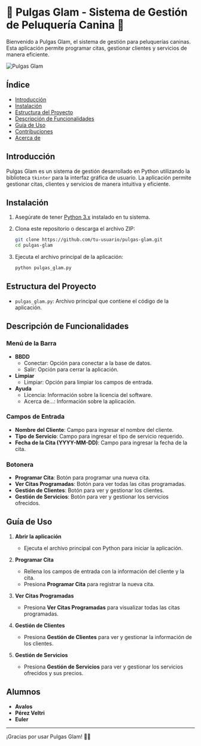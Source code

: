 # 🐾 Pulgas Glam - Sistema de Gestión de Peluquería Canina 🐾

Bienvenido a Pulgas Glam, el sistema de gestión para peluquerías caninas. Esta aplicación permite programar citas, gestionar clientes y servicios de manera eficiente.

![Pulgas Glam](https://via.placeholder.com/1000x100?text=Pulgas+Glam+-+Sistema+de+Gestión+de+Peluquería+Canina)

## Índice

- [Introducción](#introducción)
- [Instalación](#instalación)
- [Estructura del Proyecto](#estructura-del-proyecto)
- [Descripción de Funcionalidades](#descripción-de-funcionalidades)
- [Guía de Uso](#guía-de-uso)
- [Contribuciones](#contribuciones)
- [Acerca de](#acerca-de)

## Introducción

Pulgas Glam es un sistema de gestión desarrollado en Python utilizando la biblioteca `tkinter` para la interfaz gráfica de usuario. La aplicación permite gestionar citas, clientes y servicios de manera intuitiva y eficiente.

## Instalación

1. Asegúrate de tener [Python 3.x](https://www.python.org/downloads/) instalado en tu sistema.
2. Clona este repositorio o descarga el archivo ZIP:

    ```sh
    git clone https://github.com/tu-usuario/pulgas-glam.git
    cd pulgas-glam
    ```

3. Ejecuta el archivo principal de la aplicación:

    ```sh
    python pulgas_glam.py
    ```

## Estructura del Proyecto

- `pulgas_glam.py`: Archivo principal que contiene el código de la aplicación.

## Descripción de Funcionalidades

### Menú de la Barra

- **BBDD**
  - Conectar: Opción para conectar a la base de datos.
  - Salir: Opción para cerrar la aplicación.
- **Limpiar**
  - Limpiar: Opción para limpiar los campos de entrada.
- **Ayuda**
  - Licencia: Información sobre la licencia del software.
  - Acerca de...: Información sobre la aplicación.

### Campos de Entrada

- **Nombre del Cliente**: Campo para ingresar el nombre del cliente.
- **Tipo de Servicio**: Campo para ingresar el tipo de servicio requerido.
- **Fecha de la Cita (YYYY-MM-DD)**: Campo para ingresar la fecha de la cita.

### Botonera

- **Programar Cita**: Botón para programar una nueva cita.
- **Ver Citas Programadas**: Botón para ver todas las citas programadas.
- **Gestión de Clientes**: Botón para ver y gestionar los clientes.
- **Gestión de Servicios**: Botón para ver y gestionar los servicios ofrecidos.

## Guía de Uso

1. **Abrir la aplicación**
   - Ejecuta el archivo principal con Python para iniciar la aplicación.

2. **Programar Cita**
   - Rellena los campos de entrada con la información del cliente y la cita.
   - Presiona **Programar Cita** para registrar la nueva cita.

3. **Ver Citas Programadas**
   - Presiona **Ver Citas Programadas** para visualizar todas las citas programadas.

4. **Gestión de Clientes**
   - Presiona **Gestión de Clientes** para ver y gestionar la información de los clientes.

5. **Gestión de Servicios**
   - Presiona **Gestión de Servicios** para ver y gestionar los servicios ofrecidos y sus precios.





## Alumnos

- **Avalos**
- **Pérez Veltri**
- **Euler**

---

¡Gracias por usar Pulgas Glam! 🐾✨
